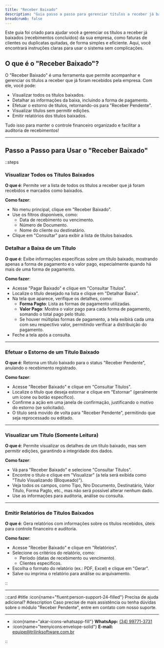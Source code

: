 ```yaml
---
title: "Receber Baixado"
description: "Guia passo a passo para gerenciar títulos a receber já baixados no sistema financeiro."
breadcrumb: false
---
```


Este guia foi criado para ajudar você a gerenciar os títulos a receber já baixados (recebimentos concluídos) da sua empresa, como faturas de clientes ou duplicatas quitadas, de forma simples e eficiente. Aqui, você encontrará instruções claras para usar o sistema sem complicações.

## O que é o "Receber Baixado"?

O "Receber Baixado" é uma ferramenta que permite acompanhar e gerenciar os títulos a receber que já foram recebidos pela empresa. Com ele, você pode:
- Visualizar todos os títulos baixados.
- Detalhar as informações da baixa, incluindo a forma de pagamento.
- Efetuar o estorno de títulos, retornando-os para "Receber Pendente".
- Visualizar títulos sem permitir edições.
- Emitir relatórios dos títulos baixados.

Tudo isso para manter o controle financeiro organizado e facilitar a auditoria de recebimentos!

---

## Passo a Passo para Usar o "Receber Baixado"

::steps

### Visualizar Todos os Títulos Baixados

**O que é**: Permite ver a lista de todos os títulos a receber que já foram recebidos e marcados como baixados.

**Como fazer**:
- No menu principal, clique em "Receber Baixado".
- Use os filtros disponíveis, como:
  - Data de recebimento ou vencimento.
  - Número de Documento.
  - Nome do cliente ou destinatário.
- Clique em "Consultar" para exibir a lista de títulos baixados.

### Detalhar a Baixa de um Título

**O que é**: Exibe informações específicas sobre um título baixado, mostrando apenas a forma de pagamento e o valor pago, especialmente quando há mais de uma forma de pagamento.

**Como fazer**:
- Acesse "Pagar Baixado" e clique em "Consultar Títulos".
- Localize o título desejado na lista e clique em "Detalhar Baixa".
- Na tela que aparece, verifique os detalhes, como:
  - **Forma Pagto**: Lista as formas de pagamento utilizadas.
  - **Valor Pago**: Mostra o valor pago para cada forma de pagamento, somando o total pago pelo título.
  - Se houver múltiplas formas de pagamento, a tela exibirá cada uma com seu respectivo valor, permitindo verificar a distribuição do pagamento.
- Feche a tela após a consulta.

---

### Efetuar o Estorno de um Título Baixado

**O que é**: Retorna um título baixado para o status "Receber Pendente", anulando o recebimento registrado.

**Como fazer**:
- Acesse "Receber Baixado" e clique em "Consultar Títulos".
- Localize o título que deseja estornar e clique em "Estornar" (geralmente um ícone ou botão específico).
- Confirme a ação em uma janela de confirmação, justificando o motivo do estorno (se solicitado).
- O título será movido de volta para "Receber Pendente", permitindo que seja reprocessado ou editado.

---

### Visualizar um Título (Somente Leitura)

**O que é**: Permite visualizar os detalhes de um título baixado, mas sem permitir edições, garantindo a integridade dos dados.

**Como fazer**:
- Vá para "Receber Baixado" e selecione "Consultar Títulos".
- Encontre o título e clique em "Visualizar" (a tela será exibida como "Título Visualizando (Bloqueado)").
- Veja todos os campos, como Tipo, Nro Documento, Destinatário, Valor Título, Forma Pagto, etc., mas não será possível alterar nenhum dado.
- Use as informações para auditoria, análise ou consulta.

---

### Emitir Relatórios de Títulos Baixados

**O que é**: Gera relatórios com informações sobre os títulos recebidos, úteis para controle financeiro e auditoria.

**Como fazer**:
- Acesse "Receber Baixado" e clique em "Relatórios".
- Selecione os critérios do relatório, como:
  - Período (datas de recebimento ou vencimento).
  - Clientes específicos.
- Escolha o formato do relatório (ex.: PDF, Excel) e clique em "Gerar".
- Salve ou imprima o relatório para análise ou arquivamento.


::

---

::card
#title
:icon{name="fluent:person-support-24-filled"} Precisa de ajuda adicional?
#description
Caso precise de mais assistência ou tenha dúvidas sobre o módulo "Receber Pendente", entre em contato com nosso suporte.

---

- :icon{name="akar-icons-whatsapp-fill"} **WhatsApp:** [(34) 99771-3731](https://wa.me/trilinksoftware)
- :icon{name="teenyicons:envelope-solid"} **E-mail:** [equipe@trilinksoftware.com.br](mailto:equipe@trilinksoftware.com.br)

::